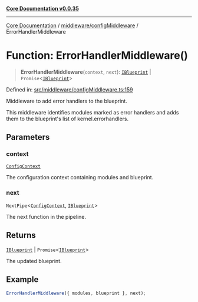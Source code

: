 [**Core Documentation v0.0.35**](../../../README.md)

***

[Core Documentation](../../../modules.md) / [middleware/configMiddleware](../README.md) / ErrorHandlerMiddleware

# Function: ErrorHandlerMiddleware()

> **ErrorHandlerMiddleware**(`context`, `next`): [`IBlueprint`](../../../definitions/type-aliases/IBlueprint.md) \| `Promise`\<[`IBlueprint`](../../../definitions/type-aliases/IBlueprint.md)\>

Defined in: [src/middleware/configMiddleware.ts:159](https://github.com/stonemjs/core/blob/c9d95b58ccfb8efcaba0bed7bbf19084836cc28d/src/middleware/configMiddleware.ts#L159)

Middleware to add error handlers to the blueprint.

This middleware identifies modules marked as error handlers and adds them to the blueprint's list
of kernel.errorhandlers.

## Parameters

### context

[`ConfigContext`](../../../definitions/interfaces/ConfigContext.md)

The configuration context containing modules and blueprint.

### next

`NextPipe`\<[`ConfigContext`](../../../definitions/interfaces/ConfigContext.md), [`IBlueprint`](../../../definitions/type-aliases/IBlueprint.md)\>

The next function in the pipeline.

## Returns

[`IBlueprint`](../../../definitions/type-aliases/IBlueprint.md) \| `Promise`\<[`IBlueprint`](../../../definitions/type-aliases/IBlueprint.md)\>

The updated blueprint.

## Example

```typescript
ErrorHandlerMiddleware({ modules, blueprint }, next);
```
